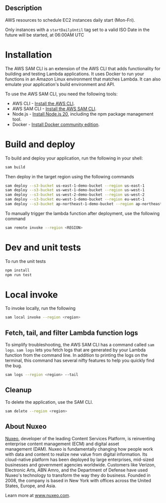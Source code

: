 ## Description

AWS resources to schedule EC2 instances daily start (Mon-Fri).

Only instances with a `startDailyUntil` tag set to a valid ISO Date in the future will be started, at 06:00AM UTC

# Installation

The AWS SAM CLI is an extension of the AWS CLI that adds functionality for building and testing Lambda applications. It uses Docker to run your functions in an Amazon Linux environment that matches Lambda. It can also emulate your application's build environment and API.

To use the AWS SAM CLI, you need the following tools:

* AWS CLI - [Install the AWS CLI](https://docs.aws.amazon.com/cli/latest/userguide/getting-started-install.html).
* AWS SAM CLI - [Install the AWS SAM CLI](https://docs.aws.amazon.com/serverless-application-model/latest/developerguide/serverless-sam-cli-install.html).
* Node.js - [Install Node.js 20](https://nodejs.org/en/), including the npm package management tool.
* Docker - [Install Docker community edition](https://hub.docker.com/search/?type=edition&offering=community).

# Build and deploy

To build and deploy your application, run the following in your shell:

```bash
sam build
```
Then deploy in the target region using the following commands

```bash
sam deploy --s3-bucket us-east-1-demo-bucket --region us-east-1
sam deploy --s3-bucket us-west-1-demo-bucket --region us-west-1
sam deploy --s3-bucket us-west-2-demo-bucket --region us-west-2
sam deploy --s3-bucket eu-west-1-demo-bucket --region eu-west-1
sam deploy --s3-bucket ap-northeast-1-demo-bucket --region ap-northeast-1
```

To manually trigger the lambda function after deployment, use the following command

```bash
sam remote invoke --region <REGION>
```

# Dev and unit tests

To run the unit tests
```bash
npm install
npm run test
```

# Local invoke

To invoke locally, run the following

```bash
sam local invoke --region <region> 
```

## Fetch, tail, and filter Lambda function logs

To simplify troubleshooting, the AWS SAM CLI has a command called `sam logs`. `sam logs` lets you fetch logs that are generated by your Lambda function from the command line. In addition to printing the logs on the terminal, this command has several nifty features to help you quickly find the bug.

```bash
sam logs --region <region> --tail
```

## Cleanup
To delete the application, use the SAM CLI.

```bash
sam delete --region <region>
```

## About Nuxeo
[Nuxeo](www.nuxeo.com), developer of the leading Content Services Platform, is reinventing enterprise content management (ECM) and digital asset management (DAM). Nuxeo is fundamentally changing how people work with data and content to realize new value from digital information. Its cloud-native platform has been deployed by large enterprises, mid-sized businesses and government agencies worldwide. Customers like Verizon, Electronic Arts, ABN Amro, and the Department of Defense have used Nuxeo's technology to transform the way they do business. Founded in 2008, the company is based in New York with offices across the United States, Europe, and Asia.

Learn more at www.nuxeo.com.